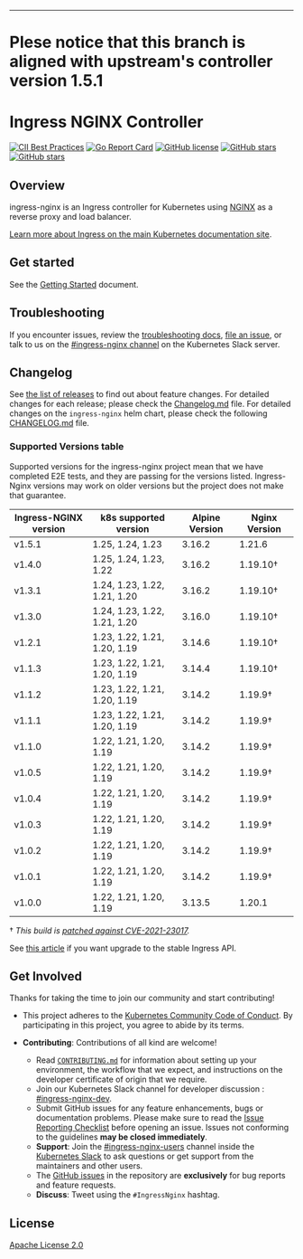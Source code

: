 ---
# Plese notice that this branch is aligned with upstream's controller version 1.5.1

# Ingress NGINX Controller

[![CII Best Practices](https://bestpractices.coreinfrastructure.org/projects/5691/badge)](https://bestpractices.coreinfrastructure.org/projects/5691)
[![Go Report Card](https://goreportcard.com/badge/github.com/kubernetes/ingress-nginx)](https://goreportcard.com/report/github.com/kubernetes/ingress-nginx)
[![GitHub license](https://img.shields.io/github/license/kubernetes/ingress-nginx.svg)](https://github.com/kubernetes/ingress-nginx/blob/main/LICENSE)
[![GitHub stars](https://img.shields.io/github/stars/kubernetes/ingress-nginx.svg)](https://github.com/kubernetes/ingress-nginx/stargazers)
[![GitHub stars](https://img.shields.io/badge/contributions-welcome-orange.svg)](https://github.com/kubernetes/ingress-nginx/blob/main/CONTRIBUTING.md)


## Overview

ingress-nginx is an Ingress controller for Kubernetes using [NGINX](https://www.nginx.org/) as a reverse proxy and load 
balancer.

[Learn more about Ingress on the main Kubernetes documentation site](https://kubernetes.io/docs/concepts/services-networking/ingress/).

## Get started

See the [Getting Started](https://kubernetes.github.io/ingress-nginx/deploy/) document.

## Troubleshooting

If you encounter issues, review the [troubleshooting docs](docs/troubleshooting.md), 
[file an issue](https://github.com/kubernetes/ingress-nginx/issues), or talk to us on the 
[#ingress-nginx channel](https://kubernetes.slack.com/messages/ingress-nginx) on the Kubernetes Slack server.

## Changelog

See [the list of releases](https://github.com/kubernetes/ingress-nginx/releases) to find out about feature changes.
For detailed changes for each release; please check the [Changelog.md](Changelog.md) file.
For detailed changes on the `ingress-nginx` helm chart, please check the following 
[CHANGELOG.md](charts/ingress-nginx/CHANGELOG.md) file.

### Supported Versions table 

Supported versions for the ingress-nginx project mean that we have completed E2E tests, and they are passing for
the versions listed. Ingress-Nginx versions may work on older versions but the project does not make that guarantee. 

| Ingress-NGINX version | k8s supported version        | Alpine Version | Nginx Version |
|-----------------------|------------------------------|----------------|---------------|
| v1.5.1                | 1.25, 1.24, 1.23             | 3.16.2         | 1.21.6        |
| v1.4.0                | 1.25, 1.24, 1.23, 1.22       | 3.16.2         | 1.19.10†      |
| v1.3.1                | 1.24, 1.23, 1.22, 1.21, 1.20 | 3.16.2         | 1.19.10†      |
| v1.3.0                | 1.24, 1.23, 1.22, 1.21, 1.20 | 3.16.0         | 1.19.10†      |
| v1.2.1                | 1.23, 1.22, 1.21, 1.20, 1.19 | 3.14.6         | 1.19.10†      |
| v1.1.3                | 1.23, 1.22, 1.21, 1.20, 1.19 | 3.14.4         | 1.19.10†      |
| v1.1.2                | 1.23, 1.22, 1.21, 1.20, 1.19 | 3.14.2         | 1.19.9†       |
| v1.1.1                | 1.23, 1.22, 1.21, 1.20, 1.19 | 3.14.2         | 1.19.9†       |
| v1.1.0                | 1.22, 1.21, 1.20, 1.19       | 3.14.2         | 1.19.9†       |
| v1.0.5                | 1.22, 1.21, 1.20, 1.19       | 3.14.2         | 1.19.9†       |
| v1.0.4                | 1.22, 1.21, 1.20, 1.19       | 3.14.2         | 1.19.9†       |
| v1.0.3                | 1.22, 1.21, 1.20, 1.19       | 3.14.2         | 1.19.9†       |
| v1.0.2                | 1.22, 1.21, 1.20, 1.19       | 3.14.2         | 1.19.9†       |
| v1.0.1                | 1.22, 1.21, 1.20, 1.19       | 3.14.2         | 1.19.9†       |
| v1.0.0                | 1.22, 1.21, 1.20, 1.19       | 3.13.5         | 1.20.1        |


† _This build is 
[patched against CVE-2021-23017](https://github.com/openresty/openresty/commit/4b5ec7edd78616f544abc194308e0cf4b788725b#diff-42ef841dc27fe0b5aa2d06bd31308bb63a59cdcddcbcddd917248349d22020a3)._

See [this article](https://kubernetes.io/blog/2021/07/26/update-with-ingress-nginx/) if you want upgrade to the stable 
Ingress API. 

## Get Involved

Thanks for taking the time to join our community and start contributing!

- This project adheres to the [Kubernetes Community Code of Conduct](https://git.k8s.io/community/code-of-conduct.md). 
  By participating in this project, you agree to abide by its terms.

- **Contributing**: Contributions of all kind are welcome!
  
  - Read [`CONTRIBUTING.md`](CONTRIBUTING.md) for information about setting up your environment, the workflow that we 
    expect, and instructions on the developer certificate of origin that we require.
  - Join our Kubernetes Slack channel for developer discussion : [#ingress-nginx-dev](https://kubernetes.slack.com/archives/C021E147ZA4).
  - Submit GitHub issues for any feature enhancements, bugs or documentation problems. Please make sure to read the [Issue Reporting Checklist](https://github.com/kubernetes/ingress-nginx/blob/main/CONTRIBUTING.md#issue-reporting-guidelines) before opening an issue. Issues not conforming to the guidelines **may be closed immediately**.
  - **Support**: Join the [#ingress-nginx-users](https://kubernetes.slack.com/messages/CANQGM8BA/) channel inside the [Kubernetes Slack](http://slack.kubernetes.io/) to ask questions or get support from the maintainers and other users.
  - The [GitHub issues](https://github.com/kubernetes/ingress-nginx/issues) in the repository are **exclusively** for bug reports and feature requests.
  - **Discuss**: Tweet using the `#IngressNginx` hashtag.

## License

[Apache License 2.0](https://github.com/kubernetes/ingress-nginx/blob/main/LICENSE)
